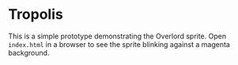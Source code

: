# Tropolis

This is a simple prototype demonstrating the Overlord sprite. Open `index.html` in a browser to see the sprite blinking against a magenta background.
